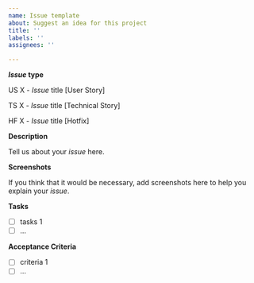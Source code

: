 ```yaml
---
name: Issue template
about: Suggest an idea for this project
title: ''
labels: ''
assignees: ''

---
```


**_Issue_ type**

US X - _Issue_  title  [User Story]  

TS X - _Issue_  title  [Technical Story]

HF X - _Issue_  title  [Hotfix]

**Description**

Tell us about your _issue_ here.

**Screenshots**

If you think that it would be necessary, add screenshots here to help you explain your _issue_.

**Tasks**
- [ ] tasks 1
- [ ] ... 

**Acceptance Criteria**
- [ ] criteria 1
- [ ] ...
